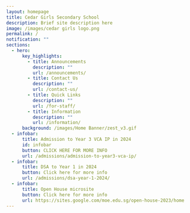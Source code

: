 ```yaml
---
layout: homepage
title: Cedar Girls Secondary School
description: Brief site description here
image: /images/cedar girls logo.png
permalink: /
notification: ""
sections:
  - hero:
      key_highlights:
        - title: Announcements
          description: ""
          url: /announcements/
        - title: Contact Us
          description: ""
          url: /contact-us/
        - title: Quick Links
          description: ""
          url: /for-staff/
        - title: Information
          description: ""
          url: /information/
      background: /images/Home Banner/zest_v3.gif
  - infobar:
      title: Admission to Year 3 VCA IP in 2024
      id: infobar
      button: CLICK HERE FOR MORE INFO
      url: /admissions/admission-to-year3-vca-ip/
  - infobar:
      title: DSA to Year 1 in 2024
      button: Click here for more info
      url: /admissions/dsa-year-1-2024/
  - infobar:
      title: Open House microsite
      button: Click here for more info
      url: https://sites.google.com/moe.edu.sg/open-house-2023/home
---
```

